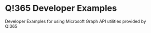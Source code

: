 # Q!365 Developer Examples
Developer Examples for using Microsoft Graph API utilities provided by Q!365
